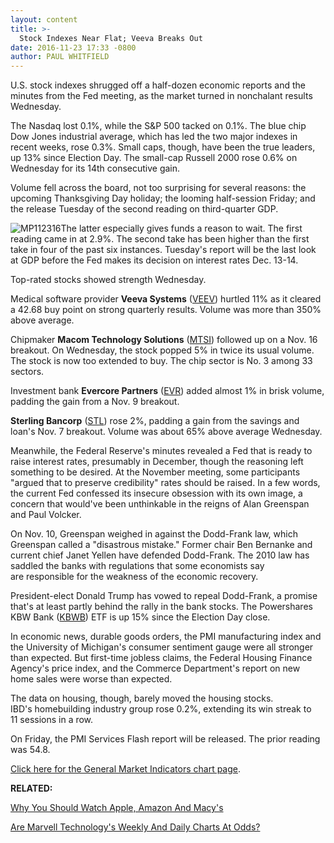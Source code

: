```yaml
---
layout: content
title: >-
  Stock Indexes Near Flat; Veeva Breaks Out
date: 2016-11-23 17:33 -0800
author: PAUL WHITFIELD
---
```






U.S. stock indexes shrugged off a half-dozen economic reports and the minutes from the Fed meeting, as the market turned in nonchalant results Wednesday.


The Nasdaq lost 0.1%, while the S&P 500 tacked on 0.1%. The blue chip Dow Jones industrial average, which has led the two major indexes in recent weeks, rose 0.3%. Small caps, though, have been the true leaders, up 13% since Election Day. The small-cap Russell 2000 rose 0.6% on Wednesday for its 14th consecutive gain.


Volume fell across the board, not too surprising for several reasons: the upcoming Thanksgiving Day holiday; the looming half-session Friday; and the release Tuesday of the second reading on third-quarter GDP.


![MP112316](https://www.investors.com/wp-content/uploads/2016/11/MP112316-206x300.png)The latter especially gives funds a reason to wait. The first reading came in at 2.9%. The second take has been higher than the first take in four of the past six instances. Tuesday's report will be the last look at GDP before the Fed makes its decision on interest rates Dec. 13-14.


Top-rated stocks showed strength Wednesday.


Medical software provider **Veeva Systems** ([VEEV](https://research.investors.com/quote.aspx?symbol=VEEV)) hurtled 11% as it cleared a 42.68 buy point on strong quarterly results. Volume was more than 350% above average.


Chipmaker **Macom Technology Solutions** ([MTSI](https://research.investors.com/quote.aspx?symbol=MTSI)) followed up on a Nov. 16 breakout. On Wednesday, the stock popped 5% in twice its usual volume. The stock is now too extended to buy. The chip sector is No. 3 among 33 sectors.


Investment bank **Evercore Partners** ([EVR](https://research.investors.com/quote.aspx?symbol=EVR)) added almost 1% in brisk volume, padding the gain from a Nov. 9 breakout.


**Sterling Bancorp** ([STL](https://research.investors.com/quote.aspx?symbol=STL)) rose 2%, padding a gain from the savings and loan's Nov. 7 breakout. Volume was about 65% above average Wednesday.


Meanwhile, the Federal Reserve's minutes revealed a Fed that is ready to raise interest rates, presumably in December, though the reasoning left something to be desired. At the November meeting, some participants "argued that to preserve credibility" rates should be raised. In a few words, the current Fed confessed its insecure obsession with its own image, a concern that would've been unthinkable in the reigns of Alan Greenspan and Paul Volcker.


On Nov. 10, Greenspan weighed in against the Dodd-Frank law, which Greenspan called a "disastrous mistake." Former chair Ben Bernanke and current chief Janet Yellen have defended Dodd-Frank. The 2010 law has saddled the banks with regulations that some economists say are responsible for the weakness of the economic recovery.


President-elect Donald Trump has vowed to repeal Dodd-Frank, a promise that's at least partly behind the rally in the bank stocks. The Powershares KBW Bank ([KBWB](https://research.investors.com/quote.aspx?symbol=KBWB)) ETF is up 15% since the Election Day close.


In economic news, durable goods orders, the PMI manufacturing index and the University of Michigan's consumer sentiment gauge were all stronger than expected. But first-time jobless claims, the Federal Housing Finance Agency's price index, and the Commerce Department's report on new home sales were worse than expected.


The data on housing, though, barely moved the housing stocks. IBD's homebuilding industry group rose 0.2%, extending its win streak to 11 sessions in a row.


On Friday, the PMI Services Flash report will be released. The prior reading was 54.8.


[Click here for the General Market Indicators chart page](https://www.investors.com/wp-content/uploads/2016/11/IBD2311153444GMI.pdf).


**RELATED:**


[Why You Should Watch Apple, Amazon And Macy's](https://www.investors.com/videos/why-you-should-watch-apple-amazon-macys-e-l-f-beauty/)


[Are Marvell Technology's Weekly And Daily Charts At Odds?](https://www.investors.com/stock-lists/stock-spotlight/are-marvell-technologys-daily-and-weekly-charts-at-odds/)




